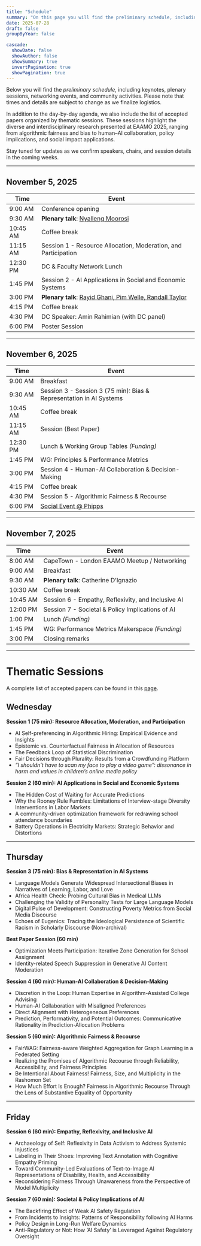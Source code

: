```yaml
---
title: "Schedule"
summary: "On this page you will find the preliminary schedule, including keynotes, plenary sessions, networking events, and community activities."
date: 2025-07-28
draft: false
groupByYear: false

cascade:
  showDate: false
  showAuthor: false
  showSummary: true
  invertPagination: true
  showPagination: true
---
```


Below you will find the *preliminary schedule*, including keynotes, plenary sessions, networking events, and community activities. Please note that times and details are subject to change as we finalize logistics.

In addition to the day-by-day agenda, we also include the list of accepted papers organized by thematic sessions. These sessions highlight the diverse and interdisciplinary research presented at EAAMO 2025, ranging from algorithmic fairness and bias to human–AI collaboration, policy implications, and social impact applications.

Stay tuned for updates as we confirm speakers, chairs, and session details in the coming weeks.

---

## November 5, 2025
| Time     | Event                                                                 |
|----------|----------------------------------------------------------------------|
| 9:00 AM  | Conference opening                                                   |
| 9:30 AM  | **Plenary talk**: [Nyalleng Moorosi](../keynote_speakers/)                                   |
| 10:45 AM | Coffee break                                                         |
| 11:15 AM | Session 1 - Resource Allocation, Moderation, and Participation                                                             |
| 12:30 PM | DC & Faculty Network Lunch                                           |
| 1:45 PM  | Session 2 - AI Applications in Social and Economic Systems                                                            |
| 3:00 PM  | **Plenary talk**: [Rayid Ghani, Pim Welle, Randall Taylor](../keynote_speakers/) |
| 4:15 PM  | Coffee break                                                         |
| 4:30 PM  | DC Speaker: Amin Rahimian (with DC panel)                            |
| 6:00 PM  | Poster Session                                                       |

---

## November 6, 2025
| Time     | Event                                      |
|----------|--------------------------------------------|
| 9:00 AM  | Breakfast                                  |
| 9:30 AM  | Session 3 - Session 3 (75 min): Bias & Representation in AI Systems                                  |
| 10:45 AM | Coffee break                               |
| 11:15 AM | Session (Best Paper)                      |
| 12:30 PM | Lunch & Working Group Tables *(Funding)*   |
| 1:45 PM  | WG: Principles & Performance Metrics       |
| 3:00 PM  | Session 4 - Human-AI Collaboration & Decision-Making                                  |
| 4:15 PM  | Coffee break                               |
| 4:30 PM  | Session 5 - Algorithmic Fairness & Recourse                                  |
| 6:00 PM  | [Social Event @ Phipps](../community_events/)                      |

---

## November 7, 2025
| Time          | Event                                  |
|---------------|----------------------------------------|
| 8:00 AM       | CapeTown - London EAAMO Meetup / Networking |
| 9:00 AM       | Breakfast                              |
| 9:30 AM       | **Plenary talk**: Catherine D’Ignazio  |
| 10:30 AM| Coffee break                           |
| 10:45 AM      | Session 6 - Empathy, Reflexivity, and Inclusive AI                              |
| 12:00 PM      | Session 7 - Societal & Policy Implications of AI                              |
| 1:00 PM       | Lunch *(Funding)*                      |
| 1:45 PM       | WG: Performance Metrics Makerspace *(Funding)* |
| 3:00 PM       | Closing remarks                        |

- - -

# Thematic Sessions

A complete list of accepted papers can be found in this [page](../accepted_papers/).

## Wednesday
**Session 1 (75 min): Resource Allocation, Moderation, and Participation**  
- AI Self-preferencing in Algorithmic Hiring: Empirical Evidence and Insights  
- Epistemic vs. Counterfactual Fairness in Allocation of Resources  
- The Feedback Loop of Statistical Discrimination  
- Fair Decisions through Plurality: Results from a Crowdfunding Platform  
- *“I shouldn’t have to scan my face to play a video game”: dissonance in harm and values in children’s online media policy*

**Session 2 (60 min): AI Applications in Social and Economic Systems**  
- The Hidden Cost of Waiting for Accurate Predictions  
- Why the Rooney Rule Fumbles: Limitations of Interview-stage Diversity Interventions in Labor Markets  
- A community-driven optimization framework for redrawing school attendance boundaries  
- Battery Operations in Electricity Markets: Strategic Behavior and Distortions  

---

## Thursday
**Session 3 (75 min): Bias & Representation in AI Systems**  
- Language Models Generate Widespread Intersectional Biases in Narratives of Learning, Labor, and Love  
- Africa Health Check: Probing Cultural Bias in Medical LLMs  
- Challenging the Validity of Personality Tests for Large Language Models  
- Digital Pulse of Development: Constructing Poverty Metrics from Social Media Discourse  
- Echoes of Eugenics: Tracing the Ideological Persistence of Scientific Racism in Scholarly Discourse (Non-archival)  

**Best Paper Session (60 min)**  
- Optimization Meets Participation: Iterative Zone Generation for School Assignment  
- Identity-related Speech Suppression in Generative AI Content Moderation  

**Session 4 (60 min): Human-AI Collaboration & Decision-Making**  
- Discretion in the Loop: Human Expertise in Algorithm-Assisted College Advising  
- Human-AI Collaboration with Misaligned Preferences  
- Direct Alignment with Heterogeneous Preferences  
- Prediction, Performativity, and Potential Outcomes: Communicative Rationality in Prediction-Allocation Problems  

**Session 5 (60 min): Algorithmic Fairness & Recourse**  
- FairWAG: Fairness-aware Weighted Aggregation for Graph Learning in a Federated Setting  
- Realizing the Promises of Algorithmic Recourse through Reliability, Accessibility, and Fairness Principles  
- Be Intentional About Fairness! Fairness, Size, and Multiplicity in the Rashomon Set  
- How Much Effort Is Enough? Fairness in Algorithmic Recourse Through the Lens of Substantive Equality of Opportunity  

---

## Friday
**Session 6 (60 min): Empathy, Reflexivity, and Inclusive AI**  
- Archaeology of Self: Reflexivity in Data Activism to Address Systemic Injustices  
- Labeling in Their Shoes: Improving Text Annotation with Cognitive Empathy Priming  
- Toward Community-Led Evaluations of Text-to-Image AI Representations of Disability, Health, and Accessibility  
- Reconsidering Fairness Through Unawareness from the Perspective of Model Multiplicity  

**Session 7 (60 min): Societal & Policy Implications of AI**  
- The Backfiring Effect of Weak AI Safety Regulation  
- From Incidents to Insights: Patterns of Responsibility following AI Harms  
- Policy Design in Long-Run Welfare Dynamics  
- Anti-Regulatory or Not: How ‘AI Safety’ is Leveraged Against Regulatory Oversight  